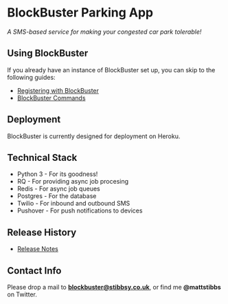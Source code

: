 BlockBuster Parking App
=======================
*A SMS-based service for making your congested car park tolerable!*

## Using BlockBuster
If you already have an instance of BlockBuster set up, you can skip to the following guides:


* [Registering with BlockBuster](docs/getting_started.md)
* [BlockBuster Commands](docs/commands.md)


## Deployment
BlockBuster is currently designed for deployment on Heroku.

## Technical Stack
* Python 3 - For its goodness!
* RQ - For providing async job procesing
* Redis - For async job queues
* Postgres - For the database
* Twilio - For inbound and outbound SMS
* Pushover - For push notifications to devices

## Release History

* [Release Notes](RELEASE.md)


## Contact Info
Please drop a mail to **[blockbuster@stibbsy.co.uk](blockbuster@stibbsy.co.uk)**, or find me **@mattstibbs** on Twitter.
